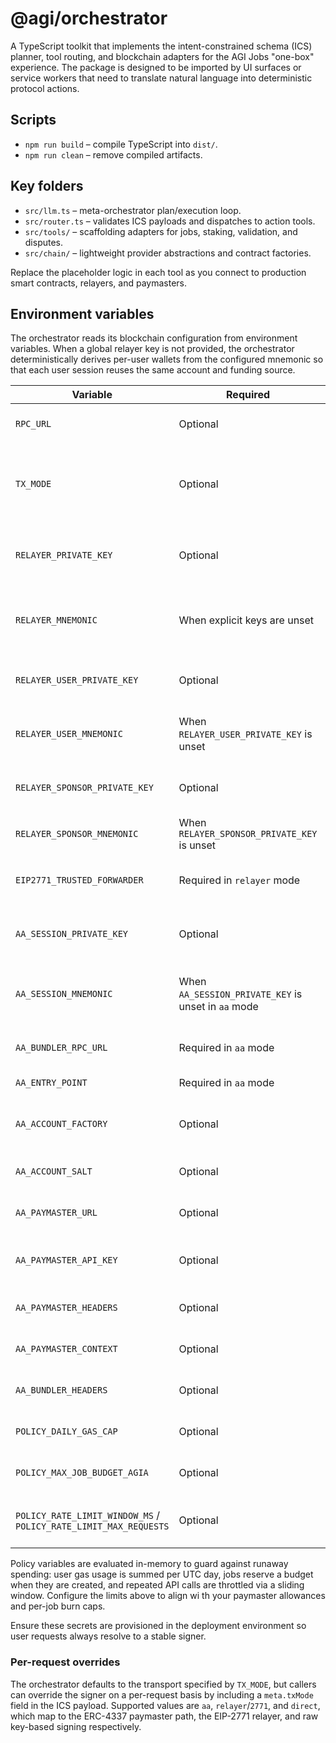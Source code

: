 # @agi/orchestrator

A TypeScript toolkit that implements the intent-constrained schema (ICS) planner, tool routing, and blockchain adapters for the
AGI Jobs "one-box" experience. The package is designed to be imported by UI surfaces or service workers that need to translate natural language into deterministic protocol actions.

## Scripts

- `npm run build` – compile TypeScript into `dist/`.
- `npm run clean` – remove compiled artifacts.

## Key folders

- `src/llm.ts` – meta-orchestrator plan/execution loop.
- `src/router.ts` – validates ICS payloads and dispatches to action tools.
- `src/tools/` – scaffolding adapters for jobs, staking, validation, and disputes.
- `src/chain/` – lightweight provider abstractions and contract factories.

Replace the placeholder logic in each tool as you connect to production smart contracts, relayers, and paymasters.

## Environment variables

The orchestrator reads its blockchain configuration from environment variables. When a global relayer key is not provided, the
orchestrator deterministically derives per-user wallets from the configured mnemonic so that each user session reuses the same
account and funding source.

| Variable | Required | Description |
| --- | --- | --- |
| `RPC_URL` | Optional | JSON-RPC endpoint for chain access. Defaults to `http://127.0.0.1:8545`. |
| `TX_MODE` | Optional | Set to `relayer` (EIP-2771 meta-transactions, default), `aa` (ERC-4337 account abstraction), or `direct` (send raw transactions with derived wallets). |
| `RELAYER_PRIVATE_KEY` | Optional | Hex-encoded private key for a single relayer account. Superseded by `RELAYER_SPONSOR_PRIVATE_KEY` when provided. |
| `RELAYER_MNEMONIC` | When explicit keys are unset | BIP-39 mnemonic used to deterministically derive wallets when user-specific/sponsor mnemonics are not provided. |
| `RELAYER_USER_PRIVATE_KEY` | Optional | Private key used for per-user EIP-2771 signatures. Overrides the user mnemonic. |
| `RELAYER_USER_MNEMONIC` | When `RELAYER_USER_PRIVATE_KEY` is unset | Mnemonic used to derive user-specific meta-transaction signers by `userId`. |
| `RELAYER_SPONSOR_PRIVATE_KEY` | Optional | Private key for the gas-sponsoring relayer that submits EIP-2771 transactions. |
| `RELAYER_SPONSOR_MNEMONIC` | When `RELAYER_SPONSOR_PRIVATE_KEY` is unset | Mnemonic used to derive the sponsoring relayer account. |
| `EIP2771_TRUSTED_FORWARDER` | Required in `relayer` mode | Address of the trusted forwarder contract (e.g., OpenZeppelin MinimalForwarder). |
| `AA_SESSION_PRIVATE_KEY` | Optional | Hex-encoded private key for a single AA session signer. Overrides mnemonic derivation. |
| `AA_SESSION_MNEMONIC` | When `AA_SESSION_PRIVATE_KEY` is unset in `aa` mode | BIP-39 mnemonic used to deterministically derive AA session wallets per `userId`. Falls back to `RELAYER_MNEMONIC` when set. |
| `AA_BUNDLER_RPC_URL` | Required in `aa` mode | Bundler JSON-RPC endpoint that accepts `eth_sendUserOperation`. |
| `AA_ENTRY_POINT` | Required in `aa` mode | Address of the ERC-4337 EntryPoint contract. |
| `AA_ACCOUNT_FACTORY` | Optional | Address of the smart account factory used to compute/create user smart accounts. |
| `AA_ACCOUNT_SALT` | Optional | Salt used with the factory when deriving account addresses (defaults to `0`). |
| `AA_PAYMASTER_URL` | Optional | Managed paymaster RPC endpoint supporting `pm_sponsorUserOperation`. |
| `AA_PAYMASTER_API_KEY` | Optional | API key passed as `Authorization: Bearer` when calling the managed paymaster. |
| `AA_PAYMASTER_HEADERS` | Optional | JSON object of additional headers for the paymaster requests. |
| `AA_PAYMASTER_CONTEXT` | Optional | JSON object injected into the paymaster sponsorship context. |
| `AA_BUNDLER_HEADERS` | Optional | JSON object of additional headers to send with bundler requests. |
| `POLICY_DAILY_GAS_CAP` | Optional | Maximum gas units a single `userId` may consume per UTC day. |
| `POLICY_MAX_JOB_BUDGET_AGIA` | Optional | Maximum on-chain job budget (AGIA) enforced during job creation. |
| `POLICY_RATE_LIMIT_WINDOW_MS` / `POLICY_RATE_LIMIT_MAX_REQUESTS` | Optional | Sliding-window request throttling (window size in milliseconds and allowed request count). |

Policy variables are evaluated in-memory to guard against runaway spending: user gas usage is summed per UTC day, jobs reserve a
budget when they are created, and repeated API calls are throttled via a sliding window. Configure the limits above to align wi
th your paymaster allowances and per-job burn caps.

Ensure these secrets are provisioned in the deployment environment so user requests always resolve to a stable signer.

### Per-request overrides

The orchestrator defaults to the transport specified by `TX_MODE`, but callers can override the signer on a per-request basis by
including a `meta.txMode` field in the ICS payload. Supported values are `aa`, `relayer`/`2771`, and `direct`, which map to the
ERC-4337 paymaster path, the EIP-2771 relayer, and raw key-based signing respectively.
